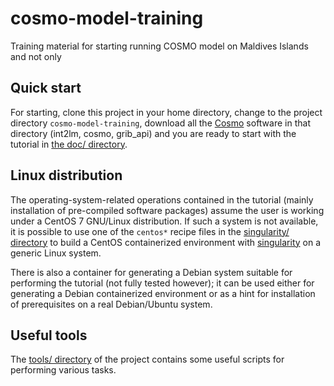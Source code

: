# cosmo-model-training

Training material for starting running COSMO model on Maldives Islands
and not only

## Quick start

For starting, clone this project in your home directory, change to the
project directory `cosmo-model-training`, download all the
[Cosmo](http://www.cosmo.model.org/) software in that directory
(int2lm, cosmo, grib_api) and you are ready to start with the tutorial
in [the doc/ directory](doc/README.md).

## Linux distribution

The operating-system-related operations contained in the tutorial
(mainly installation of pre-compiled software packages) assume the
user is working under a CentOS 7 GNU/Linux distribution. If such a
system is not available, it is possible to use one of the `centos*`
recipe files in the [singularity/ directory](singularity) to build a
CentOS containerized environment with
[singularity](http://singularity.lbl.gov/) on a generic Linux system.

There is also a container for generating a Debian system suitable for
performing the tutorial (not fully tested however); it can be used
either for generating a Debian containerized environment or as a hint
for installation of prerequisites on a real Debian/Ubuntu system.

## Useful tools

The [tools/ directory](tools/) of the project contains some useful
scripts for performing various tasks.
